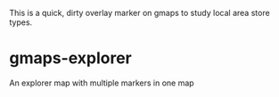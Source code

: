 This is a quick, dirty overlay marker on gmaps to study local area store types.

# gmaps-explorer
An explorer map with multiple markers in one map
